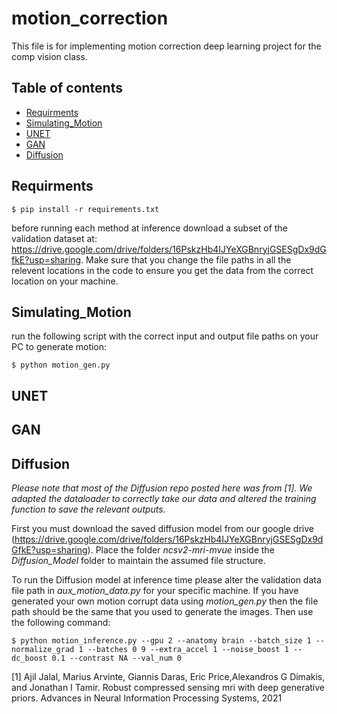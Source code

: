 # motion_correction
This file is for implementing motion correction deep learning project for the comp vision class.

## Table of contents
* [Requirments](#Requirments)
* [Simulating_Motion](#Simulating_Motion)
* [UNET](#UNET)
* [GAN](#GAN)
* [Diffusion](#GAN)

## Requirments
```
$ pip install -r requirements.txt 
```
before running each method at inference download a subset of the validation dataset at: https://drive.google.com/drive/folders/16PskzHb4IJYeXGBnryjGSESgDx9dGfkE?usp=sharing. Make sure that you change the file paths in all the relevent locations in the code to ensure you get the data from the correct location on your machine.
## Simulating_Motion
run the following script with the correct input and output file paths on your PC to generate motion:

```
$ python motion_gen.py
```

## UNET

## GAN

## Diffusion
*Please note that most of the Diffusion repo posted here was from [1]. We adapted the dataloader to correctly take our data and altered the training function to save the relevant outputs.*

First you must download the saved diffusion model from our google drive (https://drive.google.com/drive/folders/16PskzHb4IJYeXGBnryjGSESgDx9dGfkE?usp=sharing). Place the folder *ncsv2-mri-mvue* inside the *Diffusion_Model* folder to maintain the assumed file structure.

To run the Diffusion model at inference time please alter the validation data file path in *aux_motion_data.py* for your specific machine. If you have generated your own motion corrupt data using *motion_gen.py* then the file path should be the same that you used to generate the images. Then use the following command:
```
$ python motion_inference.py --gpu 2 --anatomy brain --batch_size 1 --normalize_grad 1 --batches 0 9 --extra_accel 1 --noise_boost 1 --dc_boost 0.1 --contrast NA --val_num 0
```
[1] Ajil   Jalal,   Marius   Arvinte,   Giannis   Daras,   Eric   Price,Alexandros G Dimakis, and Jonathan I Tamir.  Robust compressed sensing mri with deep generative priors. Advances in Neural Information Processing Systems, 2021
